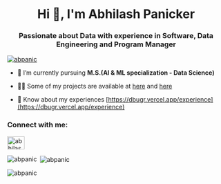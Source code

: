 <h1 align="center">Hi 👋, I'm Abhilash Panicker</h1>
<h3 align="center">Passionate about Data with experience in Software, Data Engineering and Program Manager</h3>

<p align="left"> <a href="https://github.com/ryo-ma/github-profile-trophy"><img src="https://github-profile-trophy.vercel.app/?username=abpanic" alt="abpanic" /></a> </p>

- 🌱 I’m currently pursuing **M.S.(AI & ML specialization - Data Science)**

- 👨‍💻 Some of my projects are available at [here](https://eportfolio.mygreatlearning.com/abhilash-panicker2) and [here](https://eportfolio.mygreatlearning.com/abhilash-panicker)
- 📄 Know about my experiences [https://dbugr.vercel.app/experience](https://dbugr.vercel.app/experience)

<h3 align="left">Connect with me:</h3>
<p align="left">
<a href="https://linkedin.com/in/abhilash-panicker-68952b159" target="blank"><img align="center" src="https://raw.githubusercontent.com/rahuldkjain/github-profile-readme-generator/master/src/images/icons/Social/linked-in-alt.svg" alt="abhilash-panicker-68952b159" height="30" width="40" /></a>
</p>

<p><img align="left" src="https://github-readme-stats.vercel.app/api/top-langs?username=abpanic&show_icons=true&locale=en&layout=compact" alt="abpanic" /></p>

<p>&nbsp;<img align="center" src="https://github-readme-stats.vercel.app/api?username=abpanic&show_icons=true&locale=en" alt="abpanic" /></p>

<p><img align="center" src="https://github-readme-streak-stats.herokuapp.com/?user=abpanic&" alt="abpanic" /></p>
